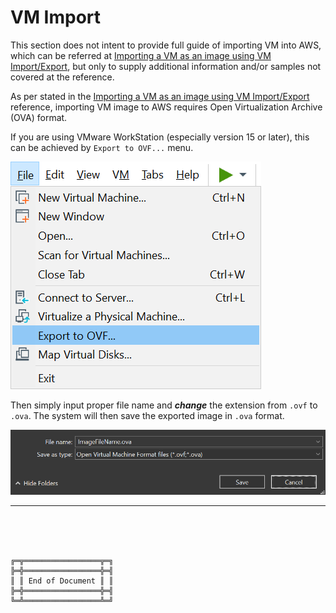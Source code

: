 # VM Import

This section does not intent to provide full guide of importing VM into AWS, which can be referred at [Importing a VM as an image using VM Import/Export](https://docs.aws.amazon.com/vm-import/latest/userguide/vmimport-image-import.html), but only to supply additional information and/or samples not covered at the reference.

As per stated in the [Importing a VM as an image using VM Import/Export](https://docs.aws.amazon.com/vm-import/latest/userguide/vmimport-image-import.html) reference, importing VM image to AWS requires Open Virtualization Archive (OVA) format.

If you are using VMware WorkStation (especially version 15 or later), this can be achieved by `Export to OVF...` menu.

![VMwareWorkStation-ExportToOVF.png](VMwareWorkStation-ExportToOVF.png)

Then simply input proper file name and ***change*** the extension from `.ovf` to `.ova`. The system will then save the exported image in `.ova` format.

![VMwareWorkStation-ExportToOVF-FileNameExtension.png](VMwareWorkStation-ExportToOVF-FileNameExtension.png)










***

<br><br><br>
```
╔═╦═════════════════╦═╗
╠═╬═════════════════╬═╣
║ ║ End of Document ║ ║
╠═╬═════════════════╬═╣
╚═╩═════════════════╩═╝
```
<br><br><br>


